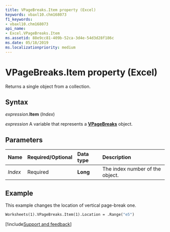 ```yaml
---
title: VPageBreaks.Item property (Excel)
keywords: vbaxl10.chm168073
f1_keywords:
- vbaxl10.chm168073
api_name:
- Excel.VPageBreaks.Item
ms.assetid: 88e9cc81-409b-52ca-3d4e-54d3d28f186c
ms.date: 05/18/2019
ms.localizationpriority: medium
---
```



# VPageBreaks.Item property (Excel)

Returns a single object from a collection.


## Syntax

_expression_.**Item** (_Index_)

_expression_ A variable that represents a **[VPageBreaks](Excel.VPageBreaks.md)** object.


## Parameters

|Name|Required/Optional|Data type|Description|
|:-----|:-----|:-----|:-----|
| _Index_|Required| **Long**|The index number of the object.|

## Example

This example changes the location of vertical page-break one.

```vb
Worksheets(1).VPageBreaks.Item(1).Location = .Range("e5")
```



[!include[Support and feedback](~/includes/feedback-boilerplate.md)]